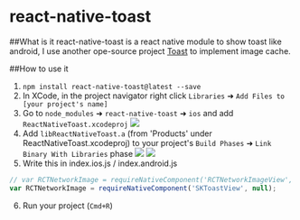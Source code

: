 # react-native-toast

##What is it
react-native-toast is a react native module to show toast like android, I use another ope-source project  [Toast](https://github.com/scalessec/Toast) to implement image cache.

##How to use it

1. `npm install react-native-toast@latest --save`
2. In XCode, in the project navigator right click `Libraries` ➜ `Add Files to [your project's name]`
3. Go to `node_modules` ➜ `react-native-toast` ➜ `ios` and add `ReactNativeToast.xcodeproj`
![](https://raw.githubusercontent.com/shigebeyond/react-native-toast/master/add-lib.png)
4. Add `libReactNativeToast.a` (from 'Products' under ReactNativeToast.xcodeproj) to your project's `Build Phases` ➜ `Link Binary With Libraries` phase
![](https://raw.githubusercontent.com/shigebeyond/react-native-toast/master/chose-a.png)
![](https://raw.githubusercontent.com/shigebeyond/react-native-toast/master/add-a.png)
5. Write this in index.ios.js / index.android.js
```javascript
// var RCTNetworkImage = requireNativeComponent('RCTNetworkImageView', null);
var RCTNetworkImage = requireNativeComponent('SKToastView', null);
```
6. Run your project (`Cmd+R`)
